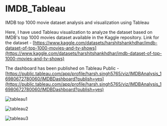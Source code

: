 # IMDB_Tableau
IMDB top 1000 movie dataset analysis and visualization using Tableau

Here, I have used Tableau visualization to analyze the dataset based on IMDB's top 1000 movies dataset available in the Kaggle repository.
Link for the dataset - [https://www.kaggle.com/datasets/harshitshankhdhar/imdb-dataset-of-top-1000-movies-and-tv-shows](https://www.kaggle.com/datasets/harshitshankhdhar/imdb-dataset-of-top-1000-movies-and-tv-shows)

The dashboard has been published on Tableau Public - [https://public.tableau.com/app/profile/harsh.singh5765/viz/IMDBAnalysis_16980672780060/IMDBDashboard?publish=yes](https://public.tableau.com/app/profile/harsh.singh5765/viz/IMDBAnalysis_16980672780060/IMDBDashboard?publish=yes)


![tableau1](https://github.com/samstyles17/IMDB_Tableau/assets/69731633/c3329c4e-396f-41c1-b21d-ee67342ad9e8)


![tableau2](https://github.com/samstyles17/IMDB_Tableau/assets/69731633/bf9cf5a5-6d80-4e5e-a5c4-607b58ae3b4f)


![tableau3](https://github.com/samstyles17/IMDB_Tableau/assets/69731633/a39c8c50-de2f-41b6-9623-e0f24fbf0463)


